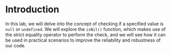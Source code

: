 # Introduction

In this lab, we will delve into the concept of checking if a specified value is `null` or `undefined`. We will explore the `isNil()` function, which makes use of the strict equality operator to perform the check, and we will see how it can be used in practical scenarios to improve the reliability and robustness of our code.
